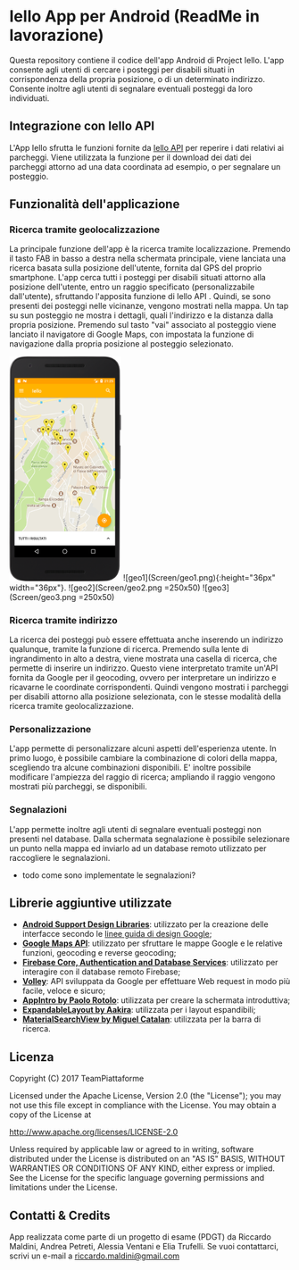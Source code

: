 # Iello App per Android (ReadMe in lavorazione) #

Questa repository contiene il codice dell'app Android di Project Iello. L'app consente agli utenti di cercare i posteggi per disabili situati in 
corrispondenza della propria posizione, o di un determinato indirizzo. Consente inoltre agli utenti di segnalare eventuali posteggi da loro 
individuati.


## Integrazione con Iello API ##
L'App Iello sfrutta le funzioni fornite da [Iello API](https://bitbucket.org/piattaformeteam/iello-api "Iello API Repo") per reperire i dati 
relativi ai parcheggi. Viene utilizzata la funzione per il download dei dati dei parcheggi attorno ad una data coordinata ad esempio, o per 
segnalare un posteggio.


## Funzionalità dell'applicazione ##

### Ricerca tramite geolocalizzazione ###
La principale funzione dell'app è la ricerca tramite localizzazione. Premendo il tasto FAB in basso a destra nella schermata principale, viene 
lanciata una ricerca basata sulla posizione dell'utente, fornita dal GPS del proprio smartphone. L'app cerca tutti i posteggi per disabili 
situati attorno alla posizione dell'utente, entro un raggio specificato (personalizzabile dall'utente), sfruttando l'apposita funzione di 
Iello API .
Quindi, se sono presenti dei posteggi nelle vicinanze, vengono mostrati nella mappa. Un tap su sun posteggio ne mostra i dettagli, quali 
l'indirizzo e la distanza dalla propria posizione. Premendo sul tasto "vai" associato al posteggio viene lanciato il navigatore di Google Maps, 
con impostata la funzione di navigazione dalla propria posizione al posteggio selezionato.


<img src="Screen/geo1.png" width="200" />
![geo1](Screen/geo1.png){:height="36px" width="36px"}. ![geo2](Screen/geo2.png =250x50) ![geo3](Screen/geo3.png =250x50)



### Ricerca tramite indirizzo ###
La ricerca dei posteggi può essere effettuata anche inserendo un indirizzo qualunque, tramite la funzione di ricerca. Premendo sulla lente di 
ingrandimento in alto a destra, viene mostrata una casella di ricerca, che permette di inserire un indirizzo. Questo viene interpretato tramite 
un'API fornita da Google per il geocoding, ovvero per interpretare un indirizzo e ricavarne le coordinate corrispondenti. Quindi vengono 
mostrati i parcheggi per disabili attorno alla posizione selezionata, con le stesse modalità della ricerca tramite geolocalizzazione.

### Personalizzazione ###
L'app permette di personalizzare alcuni aspetti dell'esperienza utente. In primo luogo, è possibile cambiare la combinazione di colori della mappa, 
scegliendo tra alcune combinazioni disponibili. E' inoltre possibile modificare l'ampiezza del raggio di ricerca; ampliando il raggio vengono 
mostrati più parcheggi, se disponibili.

### Segnalazioni ###
L'app permette inoltre agli utenti di segnalare eventuali posteggi non presenti nel database. Dalla schermata segnalazione è possibile selezionare 
un punto nella mappa ed inviarlo ad un database remoto utilizzato per raccogliere le segnalazioni. 
* todo come sono implementate le segnalazioni?


## Librerie aggiuntive utilizzate ##
* **[Android Support Design Libraries](https://developer.android.com/topic/libraries/support-library/index.html)**:
  utilizzato per la creazione delle interfacce secondo le [linee guida di design Google](https://material.io/guidelines/);
* **[Google Maps API](https://developers.google.com/maps/documentation/android-api/)**:
  utilizzato per sfruttare le mappe Google e le relative funzioni, geocoding e reverse geocoding;
* **[Firebase Core, Authentication and Database Services](https://firebase.google.com/docs/reference/android/packages)**:
  utilizzato per interagire con il database remoto Firebase;
* **[Volley](https://github.com/google/volley)**: 
  API sviluppata da Google per effettuare Web request in modo più facile, veloce e sicuro;
* **[AppIntro by Paolo Rotolo](https://github.com/apl-devs/AppIntro)**: utilizzata per creare la schermata introduttiva;
* **[ExpandableLayout by Aakira](https://github.com/AAkira/ExpandableLayout)**: utilizzata per i layout espandibili;
* **[MaterialSearchView by Miguel Catalan](https://github.com/MiguelCatalan/MaterialSearchView)**: utilizzata per la barra di ricerca.


## Licenza ##
Copyright (C) 2017 TeamPiattaforme

Licensed under the Apache License, Version 2.0 (the "License");
you may not use this file except in compliance with the License.
You may obtain a copy of the License at

http://www.apache.org/licenses/LICENSE-2.0

Unless required by applicable law or agreed to in writing, software
distributed under the License is distributed on an "AS IS" BASIS,
WITHOUT WARRANTIES OR CONDITIONS OF ANY KIND, either express or implied.
See the License for the specific language governing permissions and
limitations under the License.


## Contatti & Credits ##
App realizzata come parte di un progetto di esame (PDGT) da Riccardo Maldini, Andrea Petreti, Alessia Ventani e Elia Trufelli. 
Se vuoi contattarci, scrivi un e-mail a riccardo.maldini@gmail.com